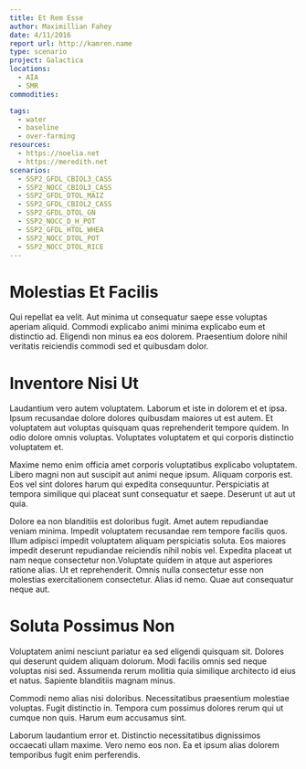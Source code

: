 ```yaml
---
title: Et Rem Esse
author: Maximillian Fahey
date: 4/11/2016
report url: http://kamren.name
type: scenario
project: Galactica
locations:
  - AIA
  - SMR
commodities:

tags:
  - water
  - baseline
  - over-farming
resources:
  - https://noelia.net
  - https://meredith.net
scenarios:
  - SSP2_GFDL_CBIOL3_CASS
  - SSP2_NOCC_CBIOL3_CASS
  - SSP2_GFDL_DTOL_MAIZ
  - SSP2_GFDL_CBIOL2_CASS
  - SSP2_GFDL_DTOL_GN
  - SSP2_NOCC_D_H_POT
  - SSP2_GFDL_HTOL_WHEA
  - SSP2_NOCC_DTOL_POT
  - SSP2_NOCC_DTOL_RICE
---
```

# Molestias Et Facilis
Qui repellat ea velit. Aut minima ut consequatur saepe esse voluptas aperiam aliquid. Commodi explicabo animi minima explicabo eum et distinctio ad. Eligendi non minus ea eos dolorem. Praesentium dolore nihil veritatis reiciendis commodi sed et quibusdam dolor.

# Inventore Nisi Ut
Laudantium vero autem voluptatem. Laborum et iste in dolorem et et ipsa. Ipsum recusandae dolore dolores quibusdam maiores ut est autem. Et voluptatem aut voluptas quisquam quas reprehenderit tempore quidem. In odio dolore omnis voluptas. Voluptates voluptatem et qui corporis distinctio voluptatem et.
 Maxime nemo enim officia amet corporis voluptatibus explicabo voluptatem. Libero magni non aut suscipit aut animi neque ipsum. Aliquam corporis est. Eos vel sint dolores harum qui expedita consequuntur. Perspiciatis at tempora similique qui placeat sunt consequatur et saepe. Deserunt ut aut ut quia.
 Dolore ea non blanditiis est doloribus fugit. Amet autem repudiandae veniam minima. Impedit voluptatem recusandae rem tempore facilis quos. Illum adipisci impedit voluptatem aliquam perspiciatis soluta. Eos maiores impedit deserunt repudiandae reiciendis nihil nobis vel. Expedita placeat ut nam neque consectetur non.Voluptate quidem in atque aut asperiores ratione alias. Ut et reprehenderit. Omnis nulla consectetur esse non molestias exercitationem consectetur. Alias id nemo. Quae aut consequatur neque aut.

# Soluta Possimus Non
Voluptatem animi nesciunt pariatur ea sed eligendi quisquam sit. Dolores qui deserunt quidem aliquam dolorum. Modi facilis omnis sed neque voluptas nisi sed. Assumenda rerum mollitia quia similique architecto id eius et natus. Sapiente blanditiis magnam minus.
 Commodi nemo alias nisi doloribus. Necessitatibus praesentium molestiae voluptas. Fugit distinctio in. Tempora cum possimus dolores rerum qui ut cumque non quis. Harum eum accusamus sint.
 Laborum laudantium error et. Distinctio necessitatibus dignissimos occaecati ullam maxime. Vero nemo eos non. Ea et ipsum alias dolorem temporibus fugit enim perferendis.
